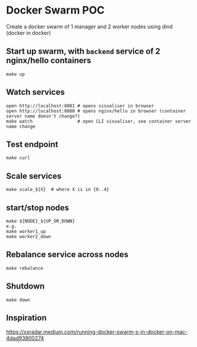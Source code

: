 # Docker Swarm POC
Create a docker swarm of 1 manager and 2 worker nodes using dind (docker in docker)

## Start up swarm, with `backend` service of 2 nginx/hello containers
```
make up
```

## Watch services
```
open http://localhost:8081 # opens visualiser in browser
open http://localhost:8080 # opens nginx/hello in browser (container server name doesn't change?)
make watch                 # open CLI visualiser, see container server name change
```
## Test endpoint
```
make curl
```
## Scale services
```
make scale_${X}  # where X is in {0..4}
```
## start/stop nodes
```
make ${NODE}_${UP_OR_DOWN}
e.g.
make worker1_up
make worker2_down
```
## Rebalance service across nodes
```
make rebalance
```
## Shutdown
```
make down
```

## Inspiration
https://xxradar.medium.com/running-docker-swarm-s-in-docker-on-mac-4dad93800274
